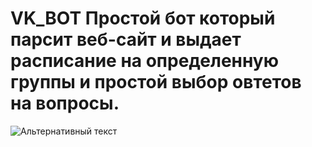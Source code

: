 # VK_BOT Простой бот который парсит веб-сайт и выдает расписание на определенную группы и простой выбор овтетов на вопросы.
![Альтернативный текст](C:\Users\roman\Desktop\auDNH0xlTNs)
